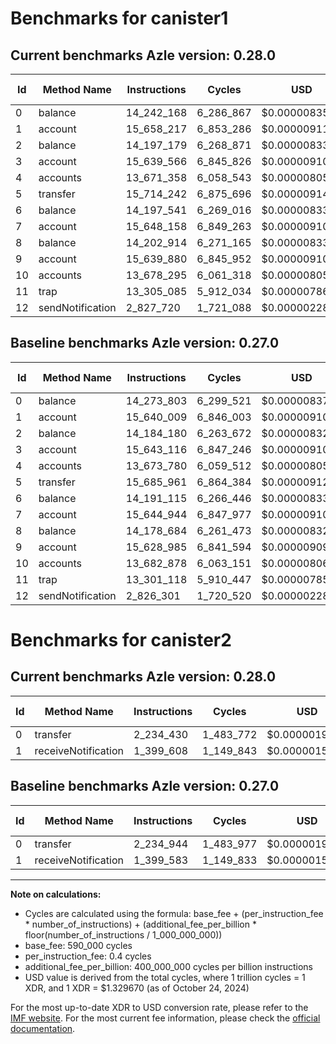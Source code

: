 # Benchmarks for canister1

## Current benchmarks Azle version: 0.28.0

| Id  | Method Name      | Instructions | Cycles    | USD           | USD/Million Calls | Change                             |
| --- | ---------------- | ------------ | --------- | ------------- | ----------------- | ---------------------------------- |
| 0   | balance          | 14_242_168   | 6_286_867 | $0.0000083595 | $8.35             | <font color="green">-31_635</font> |
| 1   | account          | 15_658_217   | 6_853_286 | $0.0000091126 | $9.11             | <font color="red">+18_208</font>   |
| 2   | balance          | 14_197_179   | 6_268_871 | $0.0000083355 | $8.33             | <font color="red">+12_999</font>   |
| 3   | account          | 15_639_566   | 6_845_826 | $0.0000091027 | $9.10             | <font color="green">-3_550</font>  |
| 4   | accounts         | 13_671_358   | 6_058_543 | $0.0000080559 | $8.05             | <font color="green">-2_422</font>  |
| 5   | transfer         | 15_714_242   | 6_875_696 | $0.0000091424 | $9.14             | <font color="red">+28_281</font>   |
| 6   | balance          | 14_197_541   | 6_269_016 | $0.0000083357 | $8.33             | <font color="red">+6_426</font>    |
| 7   | account          | 15_648_158   | 6_849_263 | $0.0000091073 | $9.10             | <font color="red">+3_214</font>    |
| 8   | balance          | 14_202_914   | 6_271_165 | $0.0000083386 | $8.33             | <font color="red">+24_230</font>   |
| 9   | account          | 15_639_880   | 6_845_952 | $0.0000091029 | $9.10             | <font color="red">+10_895</font>   |
| 10  | accounts         | 13_678_295   | 6_061_318 | $0.0000080596 | $8.05             | <font color="green">-4_583</font>  |
| 11  | trap             | 13_305_085   | 5_912_034 | $0.0000078611 | $7.86             | <font color="red">+3_967</font>    |
| 12  | sendNotification | 2_827_720    | 1_721_088 | $0.0000022885 | $2.28             | <font color="red">+1_419</font>    |

## Baseline benchmarks Azle version: 0.27.0

| Id  | Method Name      | Instructions | Cycles    | USD           | USD/Million Calls |
| --- | ---------------- | ------------ | --------- | ------------- | ----------------- |
| 0   | balance          | 14_273_803   | 6_299_521 | $0.0000083763 | $8.37             |
| 1   | account          | 15_640_009   | 6_846_003 | $0.0000091029 | $9.10             |
| 2   | balance          | 14_184_180   | 6_263_672 | $0.0000083286 | $8.32             |
| 3   | account          | 15_643_116   | 6_847_246 | $0.0000091046 | $9.10             |
| 4   | accounts         | 13_673_780   | 6_059_512 | $0.0000080572 | $8.05             |
| 5   | transfer         | 15_685_961   | 6_864_384 | $0.0000091274 | $9.12             |
| 6   | balance          | 14_191_115   | 6_266_446 | $0.0000083323 | $8.33             |
| 7   | account          | 15_644_944   | 6_847_977 | $0.0000091055 | $9.10             |
| 8   | balance          | 14_178_684   | 6_261_473 | $0.0000083257 | $8.32             |
| 9   | account          | 15_628_985   | 6_841_594 | $0.0000090971 | $9.09             |
| 10  | accounts         | 13_682_878   | 6_063_151 | $0.0000080620 | $8.06             |
| 11  | trap             | 13_301_118   | 5_910_447 | $0.0000078589 | $7.85             |
| 12  | sendNotification | 2_826_301    | 1_720_520 | $0.0000022877 | $2.28             |

# Benchmarks for canister2

## Current benchmarks Azle version: 0.28.0

| Id  | Method Name         | Instructions | Cycles    | USD           | USD/Million Calls | Change                          |
| --- | ------------------- | ------------ | --------- | ------------- | ----------------- | ------------------------------- |
| 0   | transfer            | 2_234_430    | 1_483_772 | $0.0000019729 | $1.97             | <font color="green">-514</font> |
| 1   | receiveNotification | 1_399_608    | 1_149_843 | $0.0000015289 | $1.52             | <font color="red">+25</font>    |

## Baseline benchmarks Azle version: 0.27.0

| Id  | Method Name         | Instructions | Cycles    | USD           | USD/Million Calls |
| --- | ------------------- | ------------ | --------- | ------------- | ----------------- |
| 0   | transfer            | 2_234_944    | 1_483_977 | $0.0000019732 | $1.97             |
| 1   | receiveNotification | 1_399_583    | 1_149_833 | $0.0000015289 | $1.52             |

---

**Note on calculations:**

- Cycles are calculated using the formula: base_fee + (per_instruction_fee \* number_of_instructions) + (additional_fee_per_billion \* floor(number_of_instructions / 1_000_000_000))
- base_fee: 590_000 cycles
- per_instruction_fee: 0.4 cycles
- additional_fee_per_billion: 400_000_000 cycles per billion instructions
- USD value is derived from the total cycles, where 1 trillion cycles = 1 XDR, and 1 XDR = $1.329670 (as of October 24, 2024)

For the most up-to-date XDR to USD conversion rate, please refer to the [IMF website](https://www.imf.org/external/np/fin/data/rms_sdrv.aspx).
For the most current fee information, please check the [official documentation](https://internetcomputer.org/docs/current/developer-docs/gas-cost#execution).
